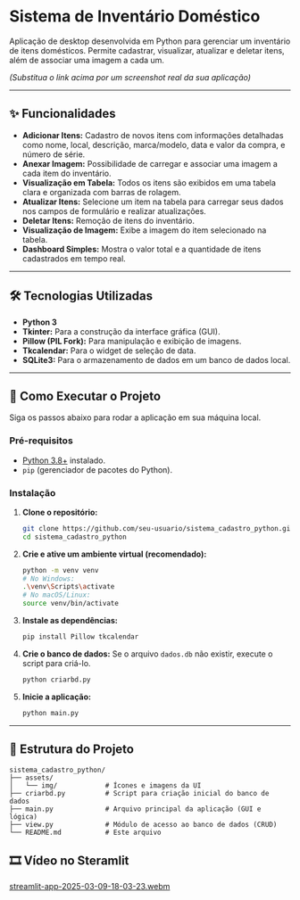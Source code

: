 # Sistema de Inventário Doméstico

Aplicação de desktop desenvolvida em Python para gerenciar um inventário de itens domésticos. Permite cadastrar, visualizar, atualizar e deletar itens, além de associar uma imagem a cada um.

 
*(Substitua o link acima por um screenshot real da sua aplicação)*

---

## ✨ Funcionalidades

- **Adicionar Itens:** Cadastro de novos itens com informações detalhadas como nome, local, descrição, marca/modelo, data e valor da compra, e número de série.
- **Anexar Imagem:** Possibilidade de carregar e associar uma imagem a cada item do inventário.
- **Visualização em Tabela:** Todos os itens são exibidos em uma tabela clara e organizada com barras de rolagem.
- **Atualizar Itens:** Selecione um item na tabela para carregar seus dados nos campos de formulário e realizar atualizações.
- **Deletar Itens:** Remoção de itens do inventário.
- **Visualização de Imagem:** Exibe a imagem do item selecionado na tabela.
- **Dashboard Simples:** Mostra o valor total e a quantidade de itens cadastrados em tempo real.

---

## 🛠️ Tecnologias Utilizadas

- **Python 3**
- **Tkinter:** Para a construção da interface gráfica (GUI).
- **Pillow (PIL Fork):** Para manipulação e exibição de imagens.
- **Tkcalendar:** Para o widget de seleção de data.
- **SQLite3:** Para o armazenamento de dados em um banco de dados local.

---

## 🚀 Como Executar o Projeto

Siga os passos abaixo para rodar a aplicação em sua máquina local.

### Pré-requisitos

- [Python 3.8+](https://www.python.org/downloads/) instalado.
- `pip` (gerenciador de pacotes do Python).

### Instalação

1. **Clone o repositório:**
   ```bash
   git clone https://github.com/seu-usuario/sistema_cadastro_python.git
   cd sistema_cadastro_python
   ```

2. **Crie e ative um ambiente virtual (recomendado):**
   ```bash
   python -m venv venv
   # No Windows:
   .\venv\Scripts\activate
   # No macOS/Linux:
   source venv/bin/activate
   ```

3. **Instale as dependências:**
   ```bash
   pip install Pillow tkcalendar
   ```

4. **Crie o banco de dados:**
   Se o arquivo `dados.db` não existir, execute o script para criá-lo.
   ```bash
   python criarbd.py
   ```

5. **Inicie a aplicação:**
   ```bash
   python main.py
   ```

---

## 📂 Estrutura do Projeto

```
sistema_cadastro_python/
├── assets/
│   └── img/            # Ícones e imagens da UI
├── criarbd.py          # Script para criação inicial do banco de dados
├── main.py             # Arquivo principal da aplicação (GUI e lógica)
├── view.py             # Módulo de acesso ao banco de dados (CRUD)
└── README.md           # Este arquivo
```
## 🎞️ Vídeo no Steramlit

[streamlit-app-2025-03-09-18-03-23.webm](https://github.com/user-attachments/assets/f798846b-754a-4721-ba39-b3290ae742af)